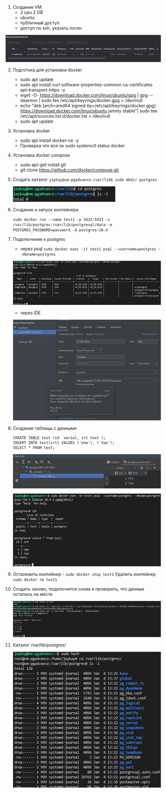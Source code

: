 1. Создание VM
    - 2 cpu 2 GB
    - ubuntu
    - публичный доступ
    - доступ по ssh, указать логин

![alt text](image.png)

2. Подготока для установки docker
    - sudo apt update
    - sudo apt install curl software-properties-common ca-certificates apt-transport-https -y
    - wget -O- https://download.docker.com/linux/ubuntu/gpg | gpg --dearmor | sudo tee /etc/apt/keyrings/docker.gpg > /dev/null
    - echo "deb [arch=amd64 signed-by=/etc/apt/keyrings/docker.gpg] https://download.docker.com/linux/ubuntu jammy stable"| sudo tee /etc/apt/sources.list.d/docker.list > /dev/null
    - sudo apt update
    
3. Установка docker
    - sudo apt install docker-ce -y
    - Проверка что все ок sudo systemctl status docker
    
4. Установка docker compose
    - sudo apt-get install git
    - git clone https://github.com/docker/compose.git

5. Создать каталог `jaykay@vm-pgadvance:/var/lib$ sudo mkdir postgres`

    ![alt text](image-1.png)

6. Создание и запуск контейнера 

    `sudo docker run --name test1 -p 5432:5432 -v /var/lib/postgres:/var/lib/postgresql/data -e POSTGRES_PASSWORD=password -d postgres:16.4`

7. Подключение к postgres
    - через psql `sudo docker exec -it test1 psql --username=postgres --dbname=postgres`

    ![alt text](image-2.png)
    - через IDE

    ![alt text](image-3.png)

8. Создание таблицы с данными
    ```
    CREATE TABLE test (id  serial, srt text );
    INSERT INTO test(srt) VALUES ('one'), ('two');
    SELECT * FROM test;
    ```
    ![alt text](image-4.png)

    ![alt text](image-5.png)

9. Остановить контейнер - `sudo docker stop test1`
    Удалить контейнер `sudo docker rm test1`

10. Создать заново, подключится снова и проверить, что данные остались на месте

    ![alt text](image-6.png)

11. Каталог /var/lib/postgres/

    ![alt text](image-7.png)